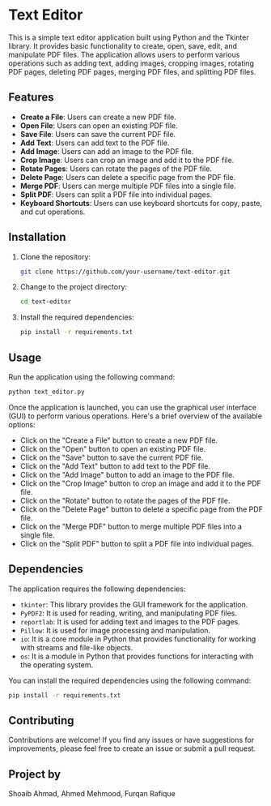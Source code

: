 # Text Editor

This is a simple text editor application built using Python and the Tkinter library. It provides basic functionality to create, open, save, edit, and manipulate PDF files. The application allows users to perform various operations such as adding text, adding images, cropping images, rotating PDF pages, deleting PDF pages, merging PDF files, and splitting PDF files.

## Features

- **Create a File**: Users can create a new PDF file.
- **Open File**: Users can open an existing PDF file.
- **Save File**: Users can save the current PDF file.
- **Add Text**: Users can add text to the PDF file.
- **Add Image**: Users can add an image to the PDF file.
- **Crop Image**: Users can crop an image and add it to the PDF file.
- **Rotate Pages**: Users can rotate the pages of the PDF file.
- **Delete Page**: Users can delete a specific page from the PDF file.
- **Merge PDF**: Users can merge multiple PDF files into a single file.
- **Split PDF**: Users can split a PDF file into individual pages.
- **Keyboard Shortcuts**: Users can use keyboard shortcuts for copy, paste, and cut operations.

## Installation

1. Clone the repository:

   ```bash
   git clone https://github.com/your-username/text-editor.git
   ```

2. Change to the project directory:

   ```bash
   cd text-editor
   ```

3. Install the required dependencies:

   ```bash
   pip install -r requirements.txt
   ```

## Usage

Run the application using the following command:

```bash
python text_editor.py
```

Once the application is launched, you can use the graphical user interface (GUI) to perform various operations. Here's a brief overview of the available options:

- Click on the "Create a File" button to create a new PDF file.
- Click on the "Open" button to open an existing PDF file.
- Click on the "Save" button to save the current PDF file.
- Click on the "Add Text" button to add text to the PDF file.
- Click on the "Add Image" button to add an image to the PDF file.
- Click on the "Crop Image" button to crop an image and add it to the PDF file.
- Click on the "Rotate" button to rotate the pages of the PDF file.
- Click on the "Delete Page" button to delete a specific page from the PDF file.
- Click on the "Merge PDF" button to merge multiple PDF files into a single file.
- Click on the "Split PDF" button to split a PDF file into individual pages.

## Dependencies

The application requires the following dependencies:

- `tkinter`: This library provides the GUI framework for the application.
- `PyPDF2`: It is used for reading, writing, and manipulating PDF files.
- `reportlab`: It is used for adding text and images to the PDF pages.
- `Pillow`: It is used for image processing and manipulation.
- `io`: It is a core module in Python that provides functionality for working with streams and file-like objects.
- `os`: It is a module in Python that provides functions for interacting with the operating system.

You can install the required dependencies using the following command:

```bash
pip install -r requirements.txt
```

## Contributing

Contributions are welcome! If you find any issues or have suggestions for improvements, please feel free to create an issue or submit a pull request.


## Project by

Shoaib Ahmad,
Ahmed Mehmood,
Furqan Rafique
